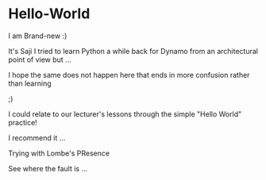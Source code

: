# Hello-World
I am Brand-new :)

It's Saji 
I tried to learn Python a while back for Dynamo from an architectural point of view but ... 

I hope the same does not happen here that ends in more confusion rather than learning

;)


I could relate to our lecturer's lessons through the simple "Hello World" practice!

I recommend it ... 


Trying with Lombe's PResence 

See where the fault is ...

